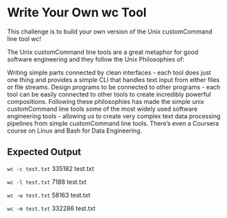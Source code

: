 # Write Your Own wc Tool
This challenge is to build your own version of the Unix customCommand line tool wc!

The Unix customCommand line tools are a great metaphor for good software engineering and they follow the Unix Philosophies of:

Writing simple parts connected by clean interfaces - each tool does just one thing and provides a simple CLI that handles text input from either files or file streams.
Design programs to be connected to other programs - each tool can be easily connected to other tools to create incredibly powerful compositions.
Following these philosophies has made the simple unix customCommand line tools some of the most widely used software engineering tools - allowing us to create very complex text data processing pipelines from simple customCommand line tools. There’s even a Coursera course on Linux and Bash for Data Engineering.

## Expected Output

`wc -c test.txt`
335182 test.txt

`wc -l test.txt`
7188 test.txt

`wc -w test.txt`
58163 test.txt

`wc -m test.txt`
332286 test.txt

